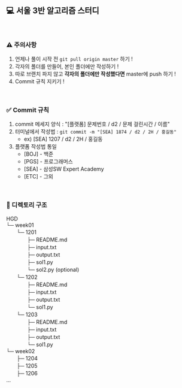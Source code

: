 ## 💻 서울 3반 알고리즘 스터디
<br>

### ⚠️ 주의사항
1. 언제나 풀이 시작 전 `git pull origin master` 하기 !
2. 각자의 폴더를 만들어, 본인 폴더에만 작성하기 !
3. 따로 브랜치 파지 않고 **각자의 폴더에만 작성했다면** master에 push 하기 !
4. Commit 규칙 지키기 !

<br>

### ✅ Commit 규칙
1. commit 메세지 양식 : "[플랫폼] 문제번호 / d2 / 문제 걸린시간 / 이름"
2. 터미널에서 작성법 : `git commit -m "[SEA] 1874 / d2 / 2H / 홍길동"` <br>
    - ex) [SEA] 1207 / d2 / 2H / 홍길동
3. 플랫폼 작성법 통일
    * [BOJ] - 백준 
    * [PGS] - 프로그래머스
    * [SEA] - 삼성SW Expert Academy
    * [ETC] - 그외

<br>

### 📂 디렉토리 구조 
HGD <br>
└─ week01 <br>
　　└─ 1201 <br>
　　　　├─ README.md <br> 
　　　　├─ input.txt <br>
　　　　├─ output.txt <br>
　　　　├─ sol1.py <br>
　　　　└─ sol2.py (optional) <br>
　　└─ 1202 <br>
　　　　├─ README.md <br> 
　　　　├─ input.txt <br>
　　　　├─ output.txt <br>
　　　　└─ sol1.py <br>
　　└─ 1203 <br>
　　　　├─ README.md <br> 
　　　　├─ input.txt <br>
　　　　├─ output.txt <br>
　　　　└─ sol1.py <br>
└─ week02 <br>
　　├─ 1204 <br>
　　├─ 1205 <br>
　　├─ 1206 <br>
...
